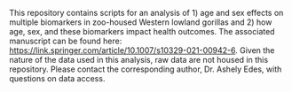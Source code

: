 This repository contains scripts for an analysis of 1) age and sex effects on multiple biomarkers in zoo-housed Western lowland gorillas and 2) how age, sex, and these biomarkers impact health outcomes. The associated manuscript can be found here: https://link.springer.com/article/10.1007/s10329-021-00942-6. Given the nature of the data used in this analysis, raw data are not housed in this repository. Please contact the corresponding author, Dr. Ashely Edes, with questions on data access.
